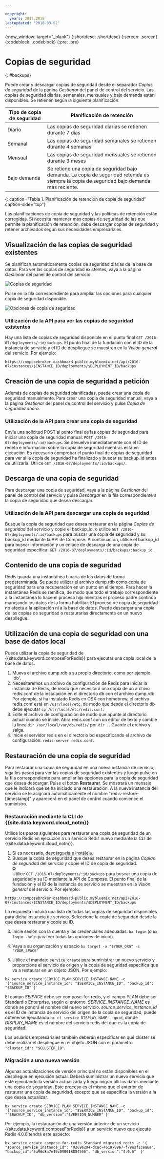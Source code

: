 ```yaml
---

copyright:
  years: 2017,2018
lastupdated: "2018-03-02"
---
```


{:new_window: target="_blank"}
{:shortdesc: .shortdesc}
{:screen: .screen}
{:codeblock: .codeblock}
{:pre: .pre}

# Copias de seguridad
{: #backups}

Puede crear y descargar copias de seguridad desde el separador _Copias de seguridad_ de la página _Gestionar_ del panel de control del servicio. Las copias de seguridad diarias, semanales, mensuales y bajo demanda están disponibles. Se retienen según la siguiente planificación:

Tipo de copia de seguridad|Planificación de retención
----------|-----------
Diario|Las copias de seguridad diarias se retienen durante 7 días
Semanal|Las copias de seguridad semanales se retienen durante 4 semanas
Mensual|Las copias de seguridad mensuales se retienen durante 3 meses
Bajo demanda|Se retiene una copia de seguridad bajo demanda. La copia de seguridad retenida es siempre la copia de seguridad bajo demanda más reciente.
{: caption="Tabla 1. Planificación de retención de copia de seguridad" caption-side="top"}

Las planificaciones de copia de seguridad y las políticas de retención están corregidas. Si necesita mantener más copias de seguridad de las que permite la planificación de retención, debe descargar copias de seguridad y retener archivados según sus necesidades empresariales.

## Visualización de las copias de seguridad existentes

Se planifican automáticamente copias de seguridad diarias de la base de datos. Para ver las copias de seguridad existentes, vaya a la página *Gestionar* del panel de control del servicio. 

  ![Copias de seguridad](./images/redis-backups-show.png "Una lista de copias de seguridad del panel de control del servicio")

Pulse en la fila correspondiente para ampliar las opciones para cualquier copia de seguridad disponible.

  ![Opciones de copia de seguridad](./images/redis-backups-options.png "Opciones de una copia de seguridad.") 

### Utilización de la API para ver las copias de seguridad existentes

Hay una lista de copias de seguridad disponible en el punto final `GET /2016-07/deployments/:id/backups`. El punto final de la fundación con el ID de la instancia de servicio y el ID de despliegue se muestran en la _Visión general_ del servicio. Por ejemplo: 
``` 
https://composebroker-dashboard-public.mybluemix.net/api/2016-07/instances/$INSTANCE_ID/deployments/$DEPLOYMENT_ID/backups
```  

## Creación de una copia de seguridad a petición

Además de copias de seguridad planificadas, puede crear una copia de seguridad manualmente. Para crear una copia de seguridad manual, vaya a la página *Gestionar* del panel de control del servicio y pulse *Copia de seguridad ahora*.

### Utilización de la API para crear una copia de seguridad

Envíe una solicitud POST al punto final de las copias de seguridad para iniciar una copia de seguridad manual: `POST /2016-07/deployments/:id/backups`. Se devuelve inmediatamente con el ID de receta e información sobre la copia de seguridad mientras está en ejecución. Es necesario comprobar el punto final de copias de seguridad para ver si la copia de seguridad ha finalizado y buscar su backup_id antes de utilizarla. Utilice `GET /2016-07/deployments/:id/backups/`.

## Descarga de una copia de seguridad

Para descargar una copia de seguridad, vaya a la página *Gestionar* del panel de control del servicio y pulse *Descargar* en la fila correspondiente a la copia de seguridad que desea descargar.

### Utilización de la API para descargar una copia de seguridad

Busque la copia de seguridad que desea restaurar en la página _Copias de seguridad_ del servicio y copie el backup_id, o utilice `GET /2016-07/deployments/:id/backups` para buscar una copia de seguridad y su backup_id mediante la API de Compose. A continuación, utilice el backup_id para buscar información y un enlace de descarga de una copia de seguridad específica: `GET /2016-07/deployments/:id/backups/:backup_id`.

## Contenido de una copia de seguridad

Redis guarda una instantánea binaria de los datos de forma predeterminada. Se puede utilizar el archivo dump.rdb como copia de seguridad para una recuperación en un punto en el tiempo. Para hacer la instantánea Redis se ramifica, de modo que todo el trabajo correspondiente a la instantánea lo hace el proceso hijo mientras el proceso padre continúa manejando los datos de la forma habilitar. El proceso de copia de seguridad no afecta a la aplicación ni a la base de datos. Puede descargar una copia de las copias de seguridad o restaurarlas directamente en un nuevo despliegue.

## Utilización de una copia de seguridad con una base de datos local

Puede utilizar la copia de seguridad de {{site.data.keyword.composeForRedis}} para ejecutar una copia local de la base de datos.

1. Mueva el archivo dump.rdb a su propio directorio, como por ejemplo 'db'.
2. Necesitaremos un archivo de configuración de Redis para iniciar la instancia de Redis, de modo que necesitará una copia de un archivo redis.conf de la instalación en el directorio db con el archivo dump.rdb. Por ejemplo, si ha instalado Redis en OSX con homebrew, el archivo redis.conf está en `/usr/local/etc`, de modo que desde el directorio db debe ejecutar `cp /usr/local/etc/redis.conf.`
3. Edite el archivo de configuración de modo que apunte al directorio actual cuando se inicie. Abra redis.conf con un editor de texto y cambie la línea `dir /usr/local/var/db/redis/` por `dir .`. Guarde el archivo y salga.
4. Inicie el servidor redis en el directorio bd especificando el archivo de configuración: `redis-server redis.conf`.

## Restauración de una copia de seguridad

Para restaurar una copia de seguridad en una nueva instancia de servicio, siga los pasos para ver las copias de seguridad existentes y luego pulse en la fila correspondiente para ampliar las opciones para la copia de seguridad que desea descargar. Pulse el botón **Restaurar**. Se mostrará un mensaje que le indicará que se ha iniciado una restauración. A la nueva instancia del servicio se le asignará automáticamente el nombre "redis-restore-[timestamp]" y aparecerá en el panel de control cuando comience el suministro.

### Restauración mediante la CLI de {{site.data.keyword.cloud_notm}}

Utilice los pasos siguientes para restaurar una copia de seguridad de un servicio Redis en ejecución a un servicio Redis nuevo mediante la CLI de {{site.data.keyword.cloud_notm}}. 
1. Si es necesario, [descárguela e instálela](https://console.bluemix.net/docs/cli/index.html#overview). 
2. Busque la copia de seguridad que desea restaurar en la página _Copias de seguridad_ del servicio y copie el ID de copia de seguridad.  
  **O**  
  Utilice `GET /2016-07/deployments/:id/backups` para buscar una copia de seguridad y su ID mediante la API de Compose. El punto final de la fundación y el ID de la instancia de servicio se muestran en la _Visión general_ del servicio. Por ejemplo: 
  ``` 
  https://composebroker-dashboard-public.mybluemix.net/api/2016-07/instances/$INSTANCE_ID/deployments/$DEPLOYMENT_ID/backups
  ```  
  La respuesta incluirá una lista de todas las copias de seguridad disponibles para dicha instancia de servicio. Seleccione la copia de seguridad desde la que desea restaurar y copie su ID.

3. Inicie sesión con la cuenta y las credenciales adecuadas. `bx login` (o `bx login -help` para ver todas las opciones de inicio).

4. Vaya a su organización y espacio `bx target -o "$YOUR_ORG" -s "YOUR_SPACE"`

5. Utilice el mandato `service create` para suministrar un nuevo servicio y proporcione el servicio de origen y la copia de seguridad específica que va a restaurar en un objeto JSON. Por ejemplo:
``` 
bx service create SERVICE PLAN SERVICE_INSTANCE_NAME -c '{"source_service_instance_id": "$SERVICE_INSTANCE_ID", "backup_id": "$BACKUP_ID" }'
```
  El campo _SERVICE_ debe ser compose-for-redis, y el campo _PLAN_ debe ser Standard o Enterprise, según el entorno. _SERVICE\_INSTANCE\_NAME_ es donde se pondrá el nombre del nuevo servicio. _source\_service\_instance\_id_ es el ID de instancia de servicio del origen de la copia de seguridad; puede obtenerse ejecutando `bx cf service DISPLAY_NAME --guid`, donde _DISPLAY\_NAME_ es el nombre del servicio redis del que es la copia de seguridad. 
  
  Los usuarios empresariales también deberán especificar en qué clúster se debe realizar el despliegue en el objeto JSON con el parámetro `"cluster_id": "$CLUSTER_ID"`.
  
### Migración a una nueva versión

Algunas actualizaciones de versión principal no están disponibles en el despliegue en ejecución actual. Deberá suministrar un nuevo servicio que esté ejecutando la versión actualizada y luego migrar allí los datos mediante una copia de seguridad. Este proceso es el mismo que el anterior de restaurar una copia de seguridad, excepto que se especifica la versión a la que desea actualizar.

``` 
bx service create SERVICE PLAN SERVICE_INSTANCE_NAME -c '{"source_service_instance_id": "$SERVICE_INSTANCE_ID", "backup_id": ""$BACKUP_ID", "db_version":"$VERSION_NUMBER" }'
```

Por ejemplo, la restauración de una versión anterior de un servicio {{site.data.keyword.composeForRedis}} a un servicio nuevo que ejecute Redis 4.0.6 tendrá este aspecto:
```
bx service create compose-for-redis Standard migrated_redis -c '{ "source_service_instance_id": "0269e284-dcac-4618-89a7-f79e3f1cea6a", "backup_id":"5a96d8a7e16c090018884566", "db_version":"4.0.6"  }'

